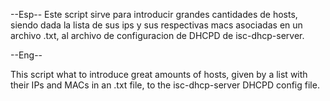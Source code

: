 --Esp--
Este script sirve para introducir grandes cantidades de hosts, siendo dada la lista de sus ips y sus respectivas macs asociadas en un archivo .txt, al archivo de configuracion de DHCPD de isc-dhcp-server.

--Eng--

This script what to introduce great amounts of hosts, given by a list with their IPs and MACs in an .txt file, to the isc-dhcp-server DHCPD config file.
